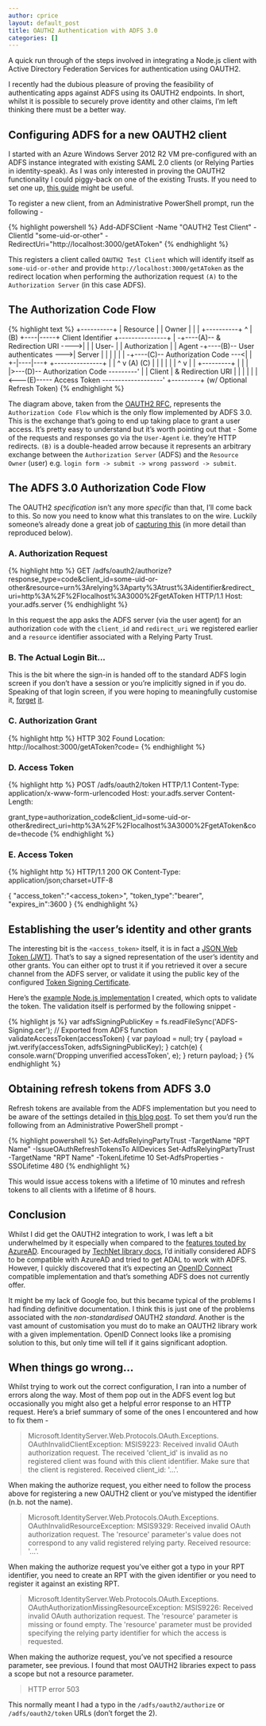 ```yaml
---
author: cprice
layout: default_post
title: OAUTH2 Authentication with ADFS 3.0
categories: []
---
```

A quick run through of the steps involved in integrating a Node.js client with Active Directory Federation Services for authentication using OAUTH2.

I recently had the dubious pleasure of proving the feasibility of authenticating apps against ADFS using its OAUTH2 endpoints. In short, whilst it is possible to securely prove identity and other claims, I’m left thinking there must be a better way.

## Configuring ADFS for a new OAUTH2 client

I started with an Azure Windows Server 2012 R2 VM pre-configured with an ADFS instance integrated with existing SAML 2.0 clients (or Relying Parties in identity-speak). As I was only interested in proving the OAUTH2 functionality I could piggy-back on one of the existing Trusts. If you need to set one up, [this guide](https://technet.microsoft.com/en-us/library/dn486828.aspx) might be useful.

To register a new client, from an Administrative PowerShell prompt, run the following -

{% highlight powershell %}
Add-ADFSClient -Name "OAUTH2 Test Client" -ClientId "some-uid-or-other" -RedirectUri="http://localhost:3000/getAToken"
{% endhighlight %}

This registers a client called ```OAUTH2 Test Client``` which will identify itself as ```some-uid-or-other``` and provide ```http://localhost:3000/getAToken``` as the redirect location when performing the authorization request ```(A)``` to the ```Authorization Server``` (in this case ADFS).

## The Authorization Code Flow

{% highlight text %}
+----------+
| Resource |
|   Owner  |
|          |
+----------+
     ^
     |
    (B)
+----|-----+          Client Identifier      +---------------+
|         -+----(A)-- & Redirection URI ---->|               |
|  User-   |                                 | Authorization |
|  Agent  -+----(B)-- User authenticates --->|     Server    |
|          |                                 |               |
|         -+----(C)-- Authorization Code ---<|               |
+-|----|---+                                 +---------------+
  |    |                                         ^      v
 (A)  (C)                                        |      |
  |    |                                         |      |
  ^    v                                         |      |
+---------+                                      |      |
|         |>---(D)-- Authorization Code ---------'      |
| Client  |          & Redirection URI                  |
|         |                                             |
|         |<---(E)----- Access Token -------------------'
+---------+       (w/ Optional Refresh Token)
{% endhighlight %}

The diagram above, taken from the [OAUTH2 RFC](https://tools.ietf.org/html/rfc6749#section-4.1), represents the ```Authorization Code Flow``` which is the only flow implemented by ADFS 3.0. This is the exchange that’s going to end up taking place to grant a user access. It’s pretty easy to understand but it’s worth pointing out that -
Some of the requests and responses go via the ```User-Agent``` i.e. they’re HTTP redirects.
```(B)``` is a double-headed arrow because it represents an arbitrary exchange between the ```Authorization Server``` (ADFS) and the ```Resource Owner``` (user) e.g. ```login form -> submit -> wrong password -> submit```.

## The ADFS 3.0 Authorization Code Flow

The OAUTH2 *specification* isn’t any more *specific* than that, I’ll come back to this. So now you need to know what this translates to on the wire. Luckily someone’s already done a great job of [capturing this](https://github.com/nordvall/TokenClient/wiki/OAuth-2-Authorization-Code-grant-in-ADFS) (in more detail than reproduced below).

### A. Authorization Request

{% highlight http %}
GET /adfs/oauth2/authorize?response_type=code&client_id=some-uid-or-other&resource=urn%3Arelying%3Aparty%3Atrust%3Aidentifier&redirect_uri=http%3A%2F%2Flocalhost%3A3000%2FgetAToken HTTP/1.1
Host: your.adfs.server
{% endhighlight %}

In this request the app asks the ADFS server (via the user agent) for an authorization ```code``` with the ```client_id``` and ```redirect_uri``` we registered earlier and a ```resource``` identifier associated with a Relying Party Trust.

### B. The Actual Login Bit...
This is the bit where the sign-in is handed off to the standard ADFS login screen if you don’t have a session or you’re implicitly signed in if you do. Speaking of that login screen, if you were hoping to meaningfully customise it, [forget](https://technet.microsoft.com/en-us/library/dn280950.aspx) [it](https://technet.microsoft.com/en-gb/library/dn636121.aspx).

### C. Authorization Grant

{% highlight http %}
HTTP 302 Found
Location: http://localhost:3000/getAToken?code=<the code>
{% endhighlight %}


### D. Access Token

{% highlight http %}
POST /adfs/oauth2/token HTTP/1.1
Content-Type: application/x-www-form-urlencoded
Host: your.adfs.server
Content-Length: <some number>

grant_type=authorization_code&client_id=some-uid-or-other&redirect_uri=http%3A%2F%2Flocalhost%3A3000%2FgetAToken&code=thecode
{% endhighlight %}


### E. Access Token

{% highlight http %}
HTTP/1.1 200 OK
Content-Type: application/json;charset=UTF-8

{
    "access_token":"<access_token>",
    "token_type":"bearer",
    "expires_in":3600
}
{% endhighlight %}


## Establishing the user’s identity and other grants

The interesting bit is the ```<access_token>``` itself, it is in fact a [JSON Web Token (JWT)](https://tools.ietf.org/html/draft-ietf-oauth-json-web-token-32). That’s to say a signed representation of the user’s identity and other grants. You can either opt to trust it if you retrieved it over a secure channel from the ADFS server, or validate it using the public key of the configured [Token Signing Certificate](https://technet.microsoft.com/en-us/library/dn781426.aspx).

Here’s the [example Node.js implementation](https://github.com/chrisprice/adfs-example-integration) I created, which opts to validate the token. The validation itself is performed by the following snippet -

{% highlight js %}
var adfsSigningPublicKey = fs.readFileSync('ADFS-Signing.cer'); // Exported from ADFS
function validateAccessToken(accessToken) {
    var payload = null;
    try {
        payload = jwt.verify(accessToken, adfsSigningPublicKey);
    }
    catch(e) {
        console.warn('Dropping unverified accessToken', e);
    }
    return payload;
}
{% endhighlight %}


## Obtaining refresh tokens from ADFS 3.0

Refresh tokens are available from the ADFS implementation but you need to be aware of the settings detailed in [this blog post](http://blog.sonomapartners.com/2014/03/crm-2013-adfs-oauth-hey-wheres-the-refresh-token.html). To set them you’d run the following from an Administrative PowerShell prompt -

{% highlight powershell %}
Set-AdfsRelyingPartyTrust -TargetName "RPT Name" -IssueOAuthRefreshTokensTo AllDevices
Set-AdfsRelyingPartyTrust -TargetName "RPT Name" -TokenLifetime 10
Set-AdfsProperties -SSOLifetime 480
{% endhighlight %}

This would issue access tokens with a lifetime of 10 minutes and refresh tokens to all clients with a lifetime of 8 hours.

## Conclusion

Whilst I did get the OAUTH2 integration to work, I was left a bit underwhelmed by it especially when compared to the [features touted by AzureAD](http://www.cloudidentity.com/blog/2015/02/19/introducing-adal-js-v1/). Encouraged by [TechNet library docs](https://technet.microsoft.com/en-gb/library/dn633593.aspx), I’d initially  considered ADFS to be compatible with AzureAD and tried to get ADAL to work with ADFS. However, I quickly discovered that it’s expecting an [OpenID Connect](http://openid.net/connect/) compatible implementation and that’s something ADFS does not currently offer.

It might be my lack of Google foo, but this became typical of the problems I had finding definitive documentation. I think this is just one of the problems associated with the *non-standardised* OAUTH2 *standard*. Another is the vast amount of customisation you must do to make an OAUTH2 library work with a given implementation. OpenID Connect looks like a promising solution to this, but only time will tell if it gains significant adoption.

## When things go wrong…

Whilst trying to work out the correct configuration, I ran into a number of errors along the way. Most of them pop out in the ADFS event log but occasionally you might also get a helpful error response to an HTTP request. Here’s a brief summary of some of the ones I encountered and how to fix them -

> Microsoft.IdentityServer.Web.Protocols.OAuth.Exceptions. OAuthInvalidClientException: MSIS9223: Received invalid OAuth authorization request. The received 'client_id' is invalid as no registered client was found with this client identifier. Make sure that the client is registered. Received client_id: '...'.

When making the authorize request, you either need to follow the process above for registering a new OAUTH2 client or you’ve mistyped the identifier (n.b. not the name).

> Microsoft.IdentityServer.Web.Protocols.OAuth.Exceptions. OAuthInvalidResourceException: MSIS9329: Received invalid OAuth authorization request. The 'resource' parameter's value does not correspond to any valid registered relying party. Received resource: '...'.

When making the authorize request you’ve either got a typo in your RPT identifier, you need to create an RPT with the given identifier or you need to register it against an existing RPT.

> Microsoft.IdentityServer.Web.Protocols.OAuth.Exceptions. OAuthAuthorizationMissingResourceException: MSIS9226: Received invalid OAuth authorization request. The 'resource' parameter is missing or found empty. The 'resource' parameter must be provided specifying the relying party identifier for which the access is requested.

When making the authorize request, you’ve not specified a resource parameter, see previous. I found that most OAUTH2 libraries expect to pass a scope but not a resource parameter.

> HTTP error 503

This normally meant I had a typo in the ```/adfs/oauth2/authorize``` or ```/adfs/oauth2/token``` URLs (don’t forget the 2).
